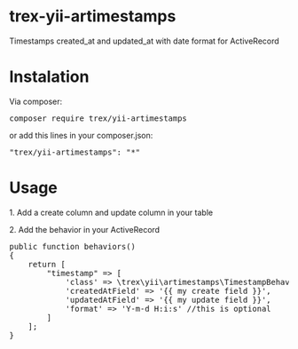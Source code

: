# trex-yii-artimestamps
Timestamps created_at and updated_at with date format for ActiveRecord

<h1>Instalation</h1>

Via composer:
<pre>
composer require trex/yii-artimestamps
</pre>

or add this lines in your composer.json:

<pre>
"trex/yii-artimestamps": "*"
</pre>


<h1>Usage</h1>
<p>1. Add a create column and update column in your table</p>
<p>2. Add the behavior in your ActiveRecord</p>
<pre>
public function behaviors()
{
    return [
        "timestamp" => [
            'class' => \trex\yii\artimestamps\TimestampBehavior::className(),
            'createdAtField' => '{{ my create field }}',
            'updatedAtField' => '{{ my update field }}',
            'format' => 'Y-m-d H:i:s' //this is optional
        ]
    ];
}
</pre>
